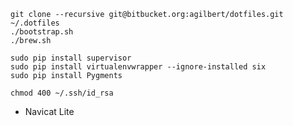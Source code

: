 ```
git clone --recursive git@bitbucket.org:agilbert/dotfiles.git ~/.dotfiles
./bootstrap.sh
./brew.sh
```

```
sudo pip install supervisor
sudo pip install virtualenvwrapper --ignore-installed six
sudo pip install Pygments
```

```
chmod 400 ~/.ssh/id_rsa
```

- Navicat Lite
